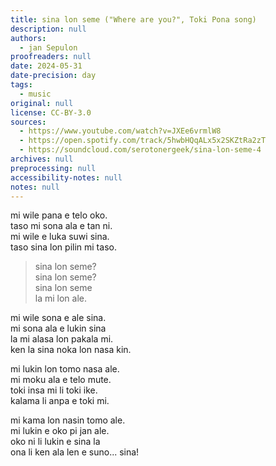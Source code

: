 ```yaml
---
title: sina lon seme ("Where are you?", Toki Pona song)
description: null
authors:
  - jan Sepulon
proofreaders: null
date: 2024-05-31
date-precision: day
tags:
  - music
original: null
license: CC-BY-3.0
sources:
  - https://www.youtube.com/watch?v=JXEe6vrmlW8
  - https://open.spotify.com/track/5hwbHQqALx5x2SKZtRa2zT
  - https://soundcloud.com/serotonergeek/sina-lon-seme-4
archives: null
preprocessing: null
accessibility-notes: null
notes: null
---
```


mi wile pana e telo oko.  
taso mi sona ala e tan ni.  
mi wile e luka suwi sina.  
taso sina lon pilin mi taso.

> sina lon seme?  
> sina lon seme?  
> sina lon seme  
> la mi lon ale.

mi wile sona e ale sina.  
mi sona ala e lukin sina  
la mi alasa lon pakala mi.  
ken la sina noka lon nasa kin.

mi lukin lon tomo nasa ale.  
mi moku ala e telo mute.  
toki insa mi li toki ike.  
kalama li anpa e toki mi.

mi kama lon nasin tomo ale.  
mi lukin e oko pi jan ale.  
oko ni li lukin e sina la  
ona li ken ala len e suno... sina!
